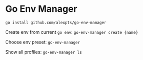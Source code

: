 # Go Env Manager

`go install github.com/alexpts/go-env-manager`

Create env from current `go env`:
`go-env-manager create {name}`

Choose env preset:
`go-env-manager`

Show all profiles:
`go-env-manager ls`
